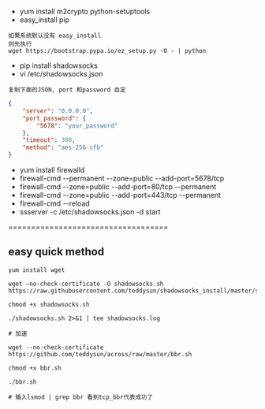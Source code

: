 * yum install m2crypto python-setuptools
* easy_install pip
```
如果系统默认没有 easy_install
则先执行
wget https://bootstrap.pypa.io/ez_setup.py -O - | python
```
* pip install shadowsocks
* vi /etc/shadowsocks.json

`复制下面的JSON, port 和password 自定`
```json
{
    "server": "0.0.0.0",
    "port_password": {
        "5678": "your_password"
    },
    "timeout": 300,
    "method": "aes-256-cfb"
}
```
* yum install firewalld
* firewall-cmd --permanent --zone=public --add-port=5678/tcp
* firewall-cmd --zone=public --add-port=80/tcp --permanent
* firewall-cmd --zone=public --add-port=443/tcp --permanent
* firewall-cmd --reload
* ssserver -c /etc/shadowsocks.json -d start

===================================

## easy quick method
```text
yum install wget

wget –no-check-certificate -O shadowsocks.sh https://raw.githubusercontent.com/teddysun/shadowsocks_install/master/shadowsocks.sh

chmod +x shadowsocks.sh

./shadowsocks.sh 2>&1 | tee shadowsocks.log

# 加速

wget --no-check-certificate https://github.com/teddysun/across/raw/master/bbr.sh

chmod +x bbr.sh

./bbr.sh

# 输入lsmod | grep bbr 看到tcp_bbr代表成功了
 
```
